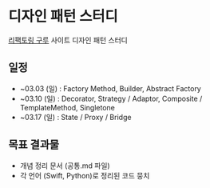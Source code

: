 # 디자인 패턴 스터디
[리팩토링 구루](https://refactoring.guru/) 사이트 디자인 패턴 스터디

## 일정
- ~03.03 (일) : Factory Method, Builder, Abstract Factory
- ~03.10 (일) : Decorator, Strategy / Adaptor, Composite / TemplateMethod, Singletone
- ~03.17 (일) : State / Proxy / Bridge

## 목표 결과물
- 개념 정리 문서 (공통.md 파일)
- 각 언어 (Swift, Python)로 정리된 코드 뭉치 
